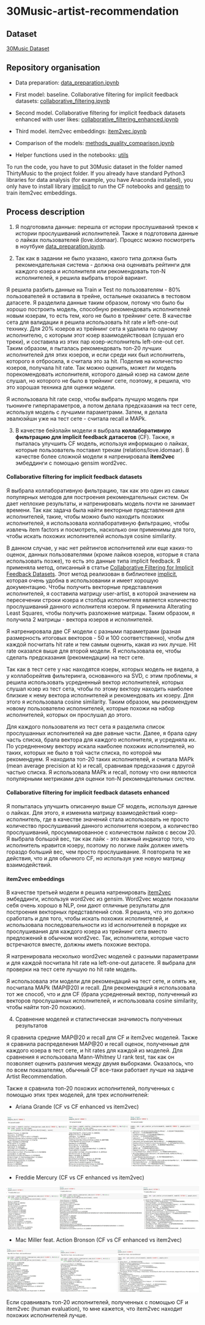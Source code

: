 # 30Music-artist-recommendation

## Dataset
[30Music Dataset](http://recsys.deib.polimi.it/datasets/)

## Repository organisation

* Data preparation: [data_preparation.ipynb](data_preparation.ipynb)

* First model: baseline. Collaborative filtering for implicit feedback datasets: [collaborative_filtering.ipynb](collaborative_filtering.ipynb)

* Second model. Collaborative filtering for implicit feedback datasets enhanced with user likes: [collaborative_filtering_enhanced.ipynb](collaborative_filtering_enhanced.ipynb)

* Third model. item2vec embeddings: [item2vec.ipynb](item2vec.ipynb)

* Comparison of the models: [methods_quality_comparison.ipynb](methods_quality_comparison.ipynb)

* Helper functions used in the notebooks: [utils](utils/)

To run the code, you have to put 30Music dataset in the folder named ThirtyMusic to the project folder. If you already have standard Python3 libraries for data analysis (for example, you have Anaconda installed), you only have to install library [implicit](https://github.com/benfred/implicit) to run the CF notebooks and [gensim](https://pypi.org/project/gensim/) to train item2vec embeddings. 


## Process description
1. Я подготовила данные: перешла от истории прослушиваний треков к истории прослушиваний исполнителей. Также я подготовила данные о лайках пользователей (love.idomaar). Процесс можно посмотреть в ноутбуке 
[data_preparation.ipynb](data_preparation.ipynb).

2. Так как в задании не было указано, какого типа должна быть рекомендательная система - должна она оценивать рейтинги для каждого юзера и исполнителя или рекомендовать топ-N исполнителей, я решила выбрать второй вариант. 

Я решила разбить данные на Train и Test по пользователям - 80% пользователей я оставила в трейне, остальные оказались в тестовом датасете. 
Я разделила данные таким образом, потому что было бы хорошо построить модель, способную рекомендовать исполнителей новым юзерам, то есть тем, кого не было в трейнинг сете. В качестве сета для валидации я решила использовать hit rate и left-one-out технику. Для 20% юзеров из трейнинг сета я удалила по одному исполнителю, с которым этот юзер взаимодействовал (слушал его треки), и составила из этих пар юзер-исполнитель left-one-out сет. Таким образом, я пыталась рекомендовать топ-20 лучших исполнителей для этих юзеров, и если среди них был исполнитель, которого я отбросила, я считала это за hit. Поделив на количество юзеров, получала hit rate.  Так можно оценить, может ли модель порекомендовать исполнителя, которого даный юзер на самом деле слушал, но которого не было в трейнинг сете, поэтому, я решила, что это хорошая техника для оценки модели.

Я использовала hit rate скор, чтобы выбрать лучшую модель при тьюнинге гиперпараметров, а потом делала предсказания на тест сете, используя модель с лучшими параметрами. Затем, я делала эвалюэйшн уже на тест сете - считала recall и MAPk.


3. В качестве бейзлайн модели я выбрала **коллаборативную фильтрацию для implicit feedback датасетов** (CF). Также, я пыталась улучшить CF модель, используя информацию о лайках, которые пользователь поставил трекам (relations/love.idomaar). В качестве более сложной модели я натренировала **item2vec** эмбеддинги с помощью gensim word2vec.

#### Collaborative filtering for implicit feedback datasets

Я выбрала коллаборативную фильтрацию, так как это один из самых популярных методов для построения рекомендательных систем. Он дает неплохие результаты, и натренировать модель почти не занимает времени. Так как задача была найти векторные представления для исполнителей, такие, чтобы можно было находить похожих исполнителей, я использовала коллаборативную фильтрацию, чтобы извлечь item factors и посмотреть, насколько они применимы для того, чтобы искать похожих исполнителей используя cosine similarity. 

   В данном случае, у нас нет рейтингов исполнителей или еще каких-то оценок, данных пользователями (кроме лайков юзеров, которые я стала использовать позже), то есть это данные типа implicit feedback. Я применяла метод, описанный в статье [Collaborative Filtering for Implicit Feedback Datasets](http://yifanhu.net/PUB/cf.pdf). Этот метод реализован в библиотеке [implicit](https://github.com/benfred/implicit), которая очень удобна в использовании и имеет хорошую документацию. Чтобы получить векторные представления исполнителей, я составила матрицу user-artist, в которой значением на пересечении строки юзера и столбца исполнителя является количество прослушиваний данного исполнителя юзером. Я применила Alterating Least Squares, чтобы получить разложение матрицы. Таким образом, я получила 2 матрицы - вектора юзеров и исполнителей. 

   Я натренировала две CF модели с разными параметрами (разная размерность итоговых векторов - 50 и 100 соответственно), чтобы для каждой посчитать hit rate и тем самым оценить, какая из них лучше. Hit rate оказался выше для второй модели. Я использовала ее, чтобы сделать предсказания (рекомендации) на тест сете.  

Так как в тест сете у нас находятся юзеры, которых модель не видела, а у коллаборейтив фильтеринга, основанного на SVD, с этим проблемы, я решила использовать усредненный вектор исполнителей, которых слушал юзер из тест сета, чтобы по этому вектору находить наиболее близкие к нему вектора исполнителей и рекомендовать их юзеру. Для этого я использовала cosine similarity. Таким образом, мы рекомендуем новому пользователю исполнителей, которые похожи на набор исполнителей, которых он прослушал до этого.

Для каждого пользователя из тест сета я разделила список прослушанных исполнителей на две равные части. Далее, я брала одну часть списка, брала вектора для каждого исполнителя, и усредняла их. По усредненному вектору искала наиболее похожих исполнителей, но таких, которых не было в той части списка, по которой мы рекомендуем. Я находила топ-20 таких исполнителей, и считала  MAPk (mean average precision at k) и recall, сравнивая предсказания с другой частью списка. Я использовала MAPk и recall, потому что они являются популярными метриками для оценки топ-N рекомендательных систем.

#### Collaborative filtering for implicit feedback datasets enhanced
Я попыталась улучшить описанную выше CF модель, используя данные о лайках. Для этого, я изменила матрицу взаимодействий юзер-исполнитель, где в качестве значений стала использовать не просто количество прослушиваний данного исполнителя юзером, а количество прослушиваний, просуммированное с количеством лайков с весом 20. Я выбрала большой вес, так как лайк - это важный индикатор того, что исполнитель нравится юзеру, поэтому по логике лайк должен иметь гораздо больший вес, чем просто прослушивание. Я повторила те же действия, что и для обычного CF, но используя уже новую матрицу взаимодействий.



#### item2vec embeddings

В качестве третьей модели я решила натренировать [item2vec](https://arxiv.org/vc/arxiv/papers/1603/1603.04259v2.pdf) эмбеддинги, используя word2vec из gensim. Word2vec модели показали себя очень хорошо в NLP, они дают отличные результаты для построения векторных представлений слов. Я решила, что это должно сработать и для того, чтобы искать похожих исполнителей, и использовала последовательности из id исполнителей в порядке их прослушивания для каждого юзера из трейнинг сета вместо предложений в обычном word2vec. Так, исполнители, которые часто встречаются вместе, должны иметь похожие вектора. 

Я натренировала несколько word2vec моделей с разными параметрами и для каждой посчитала hit rate на left-one-out датасете. Я выбрала для проверки на тест сете лучшую по hit rate модель.

Я использовала эти модели для рекомендаций на тест сете, и опять же, посчитала MAPk (MAP@20) и recall. Для рекомендаций я использовала тот же способ, что и для CF (брала усредненный вектор, полученный из векторов прослушанных исполнителей, и использовала cosine similarity, чтобы найти топ-20 похожих).


4. Сравнение моделей и статистическая значимость полученных результатов

Я сравнила средние MAP@20 и recall для CF и item2vec моделей. Также я сравнила распределения MAP@20 и recall оценок, полученные для каждого юзера в тест сете, и hit rates для каждой из моделей. Для сравнения я использовала Mann-Whitney U rank test, так как он позволяет оценить различия между двумя выборками. Оказалось, что по всем показателям, обычный CF все-таки работает лучше на задаче Artist Recommendation.

Также я сравнила топ-20 похожих исполнителей, полученных с помощью этих трех моделей, для трех исполнителей:

* Ariana Grande (CF vs CF enhanced vs item2vec)

![Similar to Ariana Grande: CF vs item2vec](images/1_joined.jpeg)

* Freddie Mercury (CF vs CF enhanced vs item2vec)

![Similar to Freddie Mercury: CF vs item2vec](images/2_joined.jpeg)

* Mac Miller feat. Action Bronson (CF vs CF enhanced vs item2vec)

![Similar to Mac Miller feat. Action Bronson: CF vs item2vec](images/3_joined.jpeg)


Если сравнивать топ-20 исполнителей, полученных с помощью CF и item2vec (human evaluation), то мне кажется, что item2vec находит похожих исполнителей лучше. 










